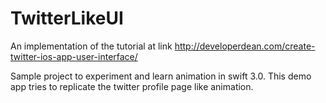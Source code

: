 # TwitterLikeUI
An implementation of the tutorial at link http://developerdean.com/create-twitter-ios-app-user-interface/

Sample project to experiment and learn animation in swift 3.0. This demo app tries to replicate the twitter profile page like animation.

